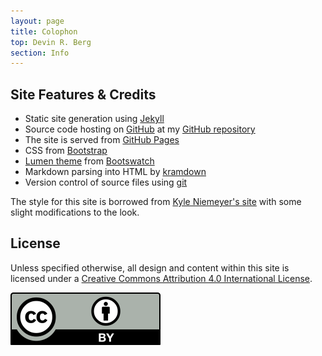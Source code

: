 ```yaml
---
layout: page
title: Colophon
top: Devin R. Berg
section: Info
---
```


Site Features & Credits
-----------------------

* Static site generation using [Jekyll][]
* Source code hosting on [GitHub][] at my [GitHub repository](https://github.com/devinberg/devinberg.com)
* The site is served from [GitHub Pages](https://pages.github.com/)
* CSS from [Bootstrap](http://getbootstrap.com/)
* [Lumen theme](http://bootswatch.com/lumen/) from [Bootswatch](http://bootswatch.com/)
* Markdown parsing into HTML by [kramdown](http://kramdown.gettalong.org)
* Version control of source files using [git](https://git-scm.com)

The style for this site is borrowed from [Kyle Niemeyer's site](http://kyleniemeyer.com/) with some slight modifications to the look.


License
-------

<div class="row">
<div class="col-md-9">

Unless specified otherwise, all design and content within this site is licensed under a <a rel="license" href="http://creativecommons.org/licenses/by/4.0/">Creative Commons Attribution 4.0 International License</a>.

</div>
<div class="col-md-3">

<a rel="license" href="http://creativecommons.org/licenses/by/4.0/">
<img class="inset right" alt="Creative Commons License" style="border-width:0" src="/assets/img/cc-by.svg" />
</a>

</div>
</div>

[Jekyll]: http://jekyllrb.com
[GitHub]: https://github.com/
